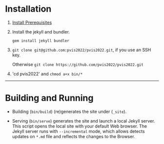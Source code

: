 # Installation

1. [Install Prerequisites](https://jekyllrb.com/docs/installation/)

1. Install the jekyll and bundler.

    `gem install jekyll bundler`

1. `git clone git@github.com:pvis2022/pvis2022.git`, if you use an SSH key.

    Otherwise `git clone https://github.com/pvis2022/pvis2022.git`

1. 'cd pvis2022' and `chmod a+x bin/*`

---

# Building and Running

- Building (`bin/build`) (re)generates the site under (`_site`).

- Serving (`bin/serve`) generates the site and launch a local Jekyll server.  This script opens the local site with your default Web browser.  The Jekyll server runs with `--incremental` mode, which allows detects updates on `*.md` file and reflects the changes to the Browser.
